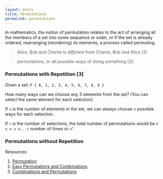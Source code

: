 ```yaml
---
layout: posts
title: Permutations
permalink: permutations
---
```


In mathematics, the notion of permutation relates to the act of arranging all the members of a set into some sequence or order, or if the set is already ordered, rearranging (reordering) its elements, a process called permuting. 

> Alice, Bob and Charlie is *different* from Charlie, Bob and Alice [2]

> permutations, or *all possible ways* of doing something [2]

### Permutations with Repetition [3]

Given a set: `P { 0, 1, 2, 3, 4, 5, 6, 7, 8, 9 }`

How many ways can we choose any 3 elements from the set? (You can select the same element for each selection)

If `n` is the number of elements in the set, we can always choose `n` possible ways for each selection.

If `r` is the number of selections, the total number of permutations would be `n x n x n...r` number of times or <code>n<sup>r</sup></code>

### Permutations without Repetition



Resources:

1. [Permutation](https://en.wikipedia.org/wiki/Permutation)
2. [Easy Permutations and Combinations](https://betterexplained.com/articles/easy-permutations-and-combinations/)
3. [Combinations and Permutations](https://www.mathsisfun.com/combinatorics/combinations-permutations.html)